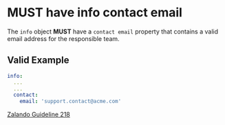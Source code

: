 # **MUST** have info contact email

The `info` object **MUST** have a `contact email` property that contains a valid email address for the responsible team.

## Valid Example

``` yaml
info:
  ...
  ...
  contact:
    email: 'support.contact@acme.com'
```

[Zalando Guideline 218](https://opensource.zalando.com/restful-api-guidelines/#218)
